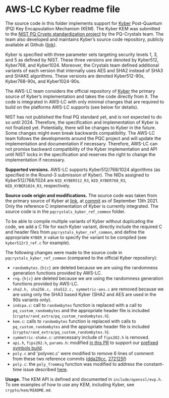 # AWS-LC Kyber readme file

The source code in this folder implements support for [Kyber](https://www.pq-crystals.org/kyber/index.shtml) Post-Quantum (PQ) Key Encapsulation Mechanism (KEM). The Kyber KEM was submitted to the [NIST PQ Crypto standardization project](https://csrc.nist.gov/projects/post-quantum-cryptography/post-quantum-cryptography-standardization) by the PQ-Crystals team. The team also developed and maintains Kyber’s source code repository, publicly available at Github ([link](https://github.com/pq-crystals/kyber)).

Kyber is specified with three parameter sets targeting security levels 1, 3, and 5 as defined by NIST. These three versions are denoted by Kyber512, Kyber768, and Kyber1024. Moreover, the Crystals team defined additional variants of each version that internally uses AES and SHA2 instead of SHA3 and SHAKE algorithms. These versions are denoted Kyber512-90s, Kyber768-90s, and Kyber1024-90s.

The AWS-LC team considers the official repository of [Kyber](https://github.com/pq-crystals/kyber) the primary source of Kyber’s implementation and takes the code directly from it. The code is integrated in AWS-LC with only minimal changes that are required to build on the platforms AWS-LC supports (see below for details).

NIST has not published the final PQ standard yet, and is not expected to do so until 2024. Therefore, the specification and implementation of Kyber is not finalized yet. Potentially, there will be changes to Kyber in the future. Some changes might even break backwards compatibility. The AWS-LC team follows the developments around the PQC project and will update the implementation and documentation if necessary. Therefore, AWS-LC can not promise backward compatibility of the Kyber implementation and API until NIST locks in the specification and reserves the right to change the implementation if necessary.

**Supported versions.** AWS-LC supports Kyber512/768/1024 algorithms (as specified in the Round-3 submission of Kyber). The NIDs assigned to Kyber512/768/1024 are `NID_KYBER512_R3`, `NID_KYBER768_R3`, `NID_KYBER1024_R3`, respectively.

**Source code origin and modifications.** The source code was taken from the primary source of Kyber at [link](https://github.com/pq-crystals/kyber), at [commit](https://github.com/pq-crystals/kyber/tree/faf5c3fe33e0b61c7c8a7888dd862bf5def17ad2) as of September 13th 2021. Only the reference C implementation of Kyber is currently integrated. The source code is in the `pqcrystals_kyber_ref_common` folder.

To be able to compile multiple variants of Kyber without duplicating the code, we add a C file for each Kyber variant, directly include the required C and header files from `pqcrystals_kyber_ref_common`, and define the appropriate `KYBER_K` value to specify the variant to be compiled (see `kyber512r3_ref.c` for example).

The following changes were made to the source code in `pqcrystals_kyber_ref_common` (compared to the official Kyber repository):

* `randombytes.{h|c}` are deleted because we are using the randomness generation functions provided by AWS-LC.
* `rng.{h|c}` are deleted because we are using the randomness generation functions provided by AWS-LC.
* `sha2.h, sha256.c, sha512.c, symmetric-aes.c` are removed because we are using only the SHA3 based Kyber (SHA2 and AES are used in the 90s variants only).
* `indcpa.c`: call to `randombytes` function is replaced with a call to `pq_custom_randombytes` and the appropriate header file is included (`crypto/rand_extra/pq_custom_randombytes.h`).
* `kem.c`: calls to `randombytes` function is replaced with calls to `pq_custom_randombytes` and the appropriate header file is included (`crypto/rand_extra/pq_custom_randombytes.h`).
* `symmetric-shake.c`: unnecessary include of `fips202.h` is removed.
* `api.h`, `fips202.h`, `params.h`: modified [in this PR](https://github.com/aws/aws-lc/pull/655) to support our [prefixed symbols build](https://github.com/aws/aws-lc/blob/main/BUILDING.md#building-with-prefixed-symbols).
* `poly.c` and 'polyvec.c' were modified to remove 6 lines of comment from these two reference commits ([dda29cc](https://github.com/pq-crystals/kyber/commit/dda29cc63af721981ee2c831cf00822e69be3220), [272125f](https://github.com/pq-crystals/kyber/commit/272125f6acc8e8b6850fd68ceb901a660ff48196))
* `poly.c`: the `poly_frommsg` function was modified to address the constant-time issue described [here](https://github.com/pq-crystals/kyber/commit/9b8d30698a3e7449aeb34e62339d4176f11e3c6c).

**Usage.** The KEM API is defined and documented in `include/openssl/evp.h`. To see examples of how to use any KEM, including Kyber, see `crypto/kem/README.md`.
